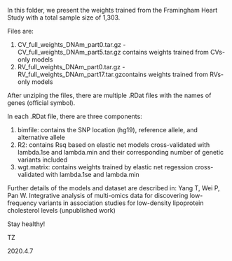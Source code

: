 In this folder, we present the weights trained from the Framingham Heart Study with a total sample size of 1,303. 

Files are:
1. CV_full_weights_DNAm_part0.tar.gz - CV_full_weights_DNAm_part5.tar.gz contains weights trained from CVs-only models
2. RV_full_weights_DNAm_part0.tar.gz - RV_full_weights_DNAm_part17.tar.gzcontains weights trained from RVs-only models

After unziping the files, there are multiple .RDat files with the names of genes (official symbol). 

In each .RDat file, there are three components:
1. bimfile: contains the SNP location (hg19), reference allele, and alternative allele
2. R2: contains Rsq based on elastic net models cross-validated with lambda.1se and lambda.min and their corresponding number of genetic variants included
3. wgt.matrix: contains weights trained by elastic net regession cross-validated with lambda.1se and lambda.min

Further details of the models and dataset are described in:
Yang T, Wei P, Pan W. Integrative analysis of multi-omics data for discovering low-frequency variants in association studies for low-density lipoprotein cholesterol levels (unpublished work)

Stay healthy!

TZ

2020.4.7
